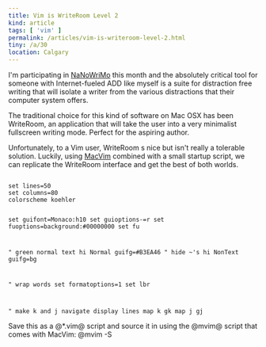 ```yaml
---
title: Vim is WriteRoom Level 2
kind: article
tags: [ 'vim' ]
permalink: /articles/vim-is-writeroom-level-2.html
tiny: /a/30
location: Calgary
---
```


I'm participating in [NaNoWriMo](http://www.nanowrimo.org/) this month and the absolutely critical tool for someone with Internet-fueled ADD like myself is a suite for distraction free writing that will isolate a writer from the various distractions that their computer system offers.

The traditional choice for this kind of software on Mac OSX has been WriteRoom, an application that will take the user into a very minimalist fullscreen writing mode. Perfect for the aspiring author.

Unfortunately, to a Vim user, WriteRoom s nice but isn't really a tolerable solution. Luckily, using [MacVim](http://code.google.com/p/macvim/) combined with a small startup script, we can replicate the WriteRoom interface and get the best of both worlds.

<code lang="vim">
set lines=50
set columns=80
colorscheme koehler

set guifont=Monaco:h10
set guioptions-=r
set fuoptions=background:#00000000
set fu

" green normal text
hi Normal guifg=#B3EA46
" hide ~'s
hi NonText guifg=bg

" wrap words
set formatoptions=1
set lbr

" make k and j navigate display lines
map k gk
map j gj
</code>

Save this as a @*.vim@ script and source it in using the @mvim@ script that comes with MacVim: @mvim -S <script> <file to edit>@. I personally use set an alias for it as well: @alias vif='mvim -S ~/focus.vim'@.

As you can see, we get an interface nearly indistinguishable from the one offered by WriteRoom, and with the full power of Vim. Outstanding!

<div class="figure">
    <a href="/assets/images/articles/2011-11-07-vim-is-writeroom-level-2/vim-masquerading-as-writeroom.png" title="Link to full-size image"><img src="/assets/images/articles/2010-11-07-vim-is-writeroom-level-2/vim-masquerading-as-writeroom-small.png" alt="Vim masquerading as WriteRoom" /></a>
    <p><strong>Fig. 1:</strong> <em>Vim masquerading as WriteRoom</em></p>
</div>

